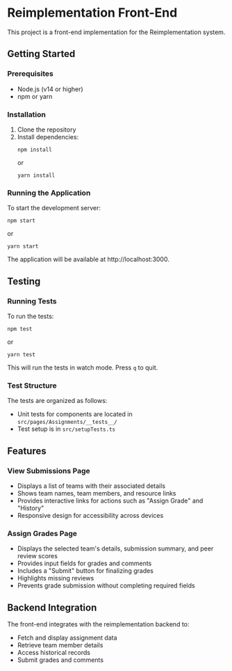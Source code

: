 # Reimplementation Front-End

This project is a front-end implementation for the Reimplementation system.

## Getting Started

### Prerequisites

- Node.js (v14 or higher)
- npm or yarn

### Installation

1. Clone the repository
2. Install dependencies:
   ```
   npm install
   ```
   or
   ```
   yarn install
   ```

### Running the Application

To start the development server:

```
npm start
```
or
```
yarn start
```

The application will be available at http://localhost:3000.

## Testing

### Running Tests

To run the tests:

```
npm test
```
or
```
yarn test
```

This will run the tests in watch mode. Press `q` to quit.

### Test Structure

The tests are organized as follows:

- Unit tests for components are located in `src/pages/Assignments/__tests__/`
- Test setup is in `src/setupTests.ts`

## Features

### View Submissions Page

- Displays a list of teams with their associated details
- Shows team names, team members, and resource links
- Provides interactive links for actions such as "Assign Grade" and "History"
- Responsive design for accessibility across devices

### Assign Grades Page

- Displays the selected team's details, submission summary, and peer review scores
- Provides input fields for grades and comments
- Includes a "Submit" button for finalizing grades
- Highlights missing reviews
- Prevents grade submission without completing required fields

## Backend Integration

The front-end integrates with the reimplementation backend to:

- Fetch and display assignment data
- Retrieve team member details
- Access historical records
- Submit grades and comments
